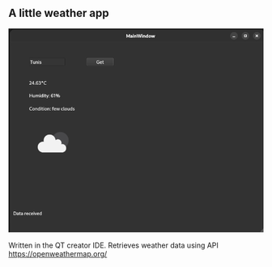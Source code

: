 ## A little weather app

<p align="center"><a href="#"><img src="./media/screenshot.png" alt="Image"></a></p>

Written in the QT creator IDE. Retrieves weather data using API https://openweathermap.org/
